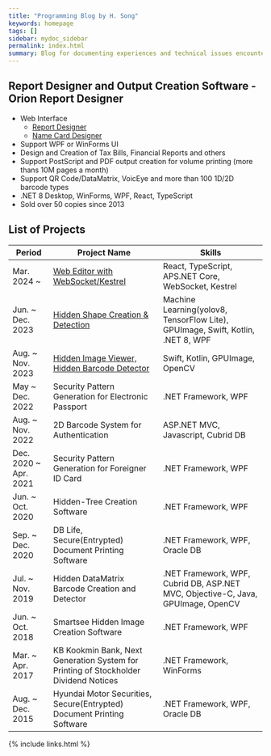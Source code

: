 ```yaml
---
title: "Programming Blog by H. Song"
keywords: homepage
tags: []
sidebar: mydoc_sidebar
permalink: index.html
summary: Blog for documenting experiences and technical issues encountered while undertaking various software development projects.
---
```


## Report Designer and Output Creation Software - Orion Report Designer

- Web Interface 
    - [Report Designer](https://report.oryonsoft.com/)
    - [Name Card Designer](https://report.oryonsoft.com/DesignAgitIFrame/Komsco_NameCard01/NameCard.txt)
- Support WPF or WinForms UI
- Design and Creation of Tax Bills, Financial Reports and others
- Support PostScript and PDF output creation for volume printing (more thans 10M pages a month)
- Support QR Code/DataMatrix, VoicEye and more than 100 1D/2D barcode types 
- .NET 8 Desktop, WinForms, WPF, React, TypeScript 
- Sold over 50 copies since 2013

## List of Projects

|Period|Project Name|Skills|
|------|------------|------|
|Mar. 2024 ~ |[Web Editor with WebSocket/Kestrel](/doc202401_01_overview.html)|React, TypeScript, APS.NET Core, WebSocket, Kestrel|
|Jun. ~ Dec. 2023|[Hidden Shape Creation & Detection](/doc202301_01.html)|Machine Learning(yolov8, TensorFlow Lite), GPUImage, Swift, Kotlin, .NET 8, WPF|
|Aug. ~ Nov. 2023|[Hidden Image Viewer, Hidden Barcode Detector](/doc202302_01.html)|Swift, Kotlin, GPUImage, OpenCV|
|May ~ Dec. 2022|Security Pattern Generation for Electronic Passport|.NET Framework, WPF|
|Aug. ~ Nov. 2022|2D Barcode System for Authentication|ASP.NET MVC, Javascript, Cubrid DB|
|Dec. 2020 ~ Apr. 2021|Security Pattern Generation for Foreigner ID Card|.NET Framework, WPF|
|Jun. ~ Oct. 2020|Hidden-Tree Creation Software|.NET Framework, WPF|
|Sep. ~ Dec. 2020|DB Life, Secure(Entrypted) Document Printing Software|.NET Framework, WPF, Oracle DB|
|Jul. ~ Nov. 2019|Hidden DataMatrix Barcode Creation and Detector|.NET Framework, WPF, Cubrid DB, ASP.NET MVC, Objective-C, Java, GPUImage, OpenCV|
|Jun. ~ Oct. 2018|Smartsee Hidden Image Creation Software|.NET Framework, WPF|
|Mar. ~ Apr. 2017|KB Kookmin Bank, Next Generation System for Printing of Stockholder Dividend Notices|.NET Framework, WinForms|
|Aug. ~ Dec. 2015|Hyundai Motor Securities, Secure(Entrypted) Document Printing Software|.NET Framework, WPF, Oracle DB|


{% include links.html %}
